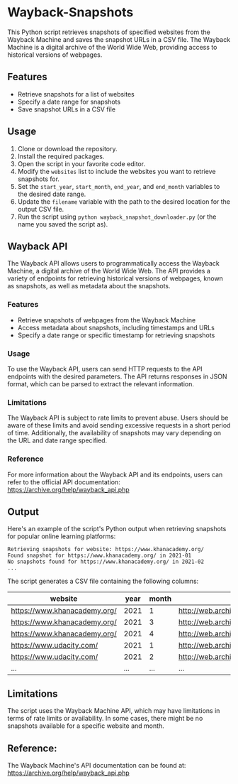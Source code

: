 # Wayback-Snapshots

This Python script retrieves snapshots of specified websites from the Wayback Machine and saves the snapshot URLs in a CSV file. The Wayback Machine is a digital archive of the World Wide Web, providing access to historical versions of webpages.

## Features

- Retrieve snapshots for a list of websites
- Specify a date range for snapshots
- Save snapshot URLs in a CSV file

## Usage

1. Clone or download the repository.
2. Install the required packages.
3. Open the script in your favorite code editor.
4. Modify the `websites` list to include the websites you want to retrieve snapshots for.
5. Set the `start_year`, `start_month`, `end_year`, and `end_month` variables to the desired date range.
6. Update the `filename` variable with the path to the desired location for the output CSV file.
7. Run the script using `python wayback_snapshot_downloader.py` (or the name you saved the script as).

## Wayback API

The Wayback API allows users to programmatically access the Wayback Machine, a digital archive of the World Wide Web. The API provides a variety of endpoints for retrieving historical versions of webpages, known as snapshots, as well as metadata about the snapshots.

### Features

- Retrieve snapshots of webpages from the Wayback Machine
- Access metadata about snapshots, including timestamps and URLs
- Specify a date range or specific timestamp for retrieving snapshots

### Usage

To use the Wayback API, users can send HTTP requests to the API endpoints with the desired parameters. The API returns responses in JSON format, which can be parsed to extract the relevant information.

### Limitations

The Wayback API is subject to rate limits to prevent abuse. Users should be aware of these limits and avoid sending excessive requests in a short period of time. Additionally, the availability of snapshots may vary depending on the URL and date range specified.

### Reference

For more information about the Wayback API and its endpoints, users can refer to the official API documentation: https://archive.org/help/wayback_api.php
## Output

Here's an example of the script's Python output when retrieving snapshots for popular online learning platforms:

```
Retrieving snapshots for website: https://www.khanacademy.org/
Found snapshot for https://www.khanacademy.org/ in 2021-01
No snapshots found for https://www.khanacademy.org/ in 2021-02
...
```

The script generates a CSV file containing the following columns:

| website                      | year | month | snapshot_url                                     |
|------------------------------|------|-------|--------------------------------------------------|
| https://www.khanacademy.org/ | 2021 | 1     | http://web.archive.org/web/20210109021835/...    |
| https://www.khanacademy.org/ | 2021 | 3     | http://web.archive.org/web/20210317015535/...    |
| https://www.khanacademy.org/ | 2021 | 4     | http://web.archive.org/web/20210409174855/...    |
| https://www.udacity.com/     | 2021 | 1     | http://web.archive.org/web/20210110020409/...    |
| https://www.udacity.com/     | 2021 | 2     | http://web.archive.org/web/20210209044423/...    |
| ...                          | ...  | ...   | ...                                              |

## Limitations

The script uses the Wayback Machine API, which may have limitations in terms of rate limits or availability. In some cases, there might be no snapshots available for a specific website and month.

## Reference:
The Wayback Machine's API documentation can be found at: https://archive.org/help/wayback_api.php

